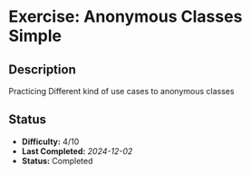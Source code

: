 # Exercise: Anonymous Classes Simple

## Description
Practicing Different kind of use cases to anonymous classes

## Status
- **Difficulty:** 4/10
- **Last Completed:** _2024-12-02_
- **Status:** Completed